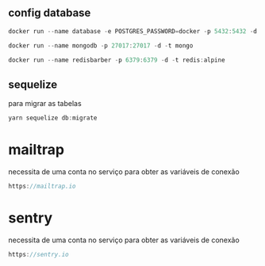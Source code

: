 ## config database

```js
docker run --name database -e POSTGRES_PASSWORD=docker -p 5432:5432 -d postgres
```

```js
docker run --name mongodb -p 27017:27017 -d -t mongo
```

```js
docker run --name redisbarber -p 6379:6379 -d -t redis:alpine
```

## sequelize

para migrar as tabelas

```js
yarn sequelize db:migrate
```

# mailtrap

necessita de uma conta no serviço para obter as variáveis de conexão

```js
https://mailtrap.io
```

# sentry

necessita de uma conta no serviço para obter as variáveis de conexão

```js
https://sentry.io
```
